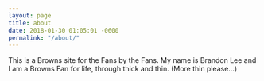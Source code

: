 ```yaml
---
layout: page
title: about
date: 2018-01-30 01:05:01 -0600
permalink: "/about/"
---
```


This is a Browns site for the Fans by the Fans. My name is Brandon Lee and I am a Browns Fan for life, through thick and thin. (More thin please...)
